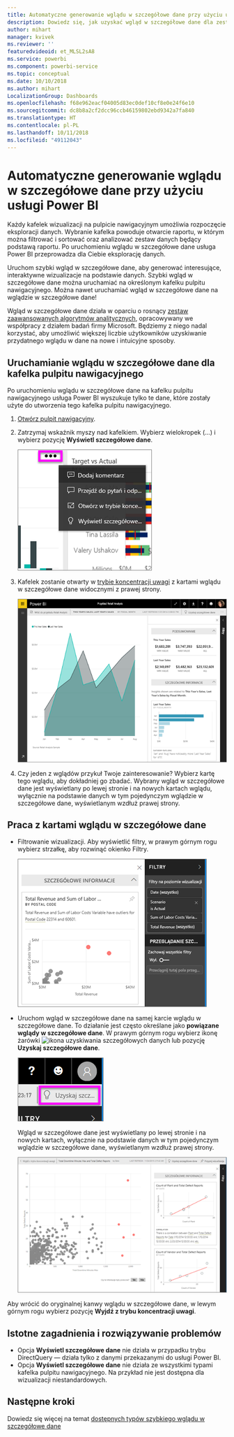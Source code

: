 ```yaml
---
title: Automatyczne generowanie wglądu w szczegółowe dane przy użyciu usługi Power BI
description: Dowiedz się, jak uzyskać wgląd w szczegółowe dane dla zestawów danych i kafelków pulpitu nawigacyjnego.
author: mihart
manager: kvivek
ms.reviewer: ''
featuredvideoid: et_MLSL2sA8
ms.service: powerbi
ms.component: powerbi-service
ms.topic: conceptual
ms.date: 10/10/2018
ms.author: mihart
LocalizationGroup: Dashboards
ms.openlocfilehash: f68e962eacf04005d83ec0def10cf8e0e24f6e10
ms.sourcegitcommit: dc8b8a2cf2dcc96ccb46159802ebd9342a7fa840
ms.translationtype: HT
ms.contentlocale: pl-PL
ms.lasthandoff: 10/11/2018
ms.locfileid: "49112043"
---
```

# <a name="automatically-generate-data-insights-with-power-bi"></a>Automatyczne generowanie wglądu w szczegółowe dane przy użyciu usługi Power BI
Każdy kafelek wizualizacji na pulpicie nawigacyjnym umożliwia rozpoczęcie eksploracji danych. Wybranie kafelka powoduje otwarcie raportu, w którym można filtrować i sortować oraz analizować zestaw danych będący podstawą raportu. Po uruchomieniu wglądu w szczegółowe dane usługa Power BI przeprowadza dla Ciebie eksplorację danych.

Uruchom szybki wgląd w szczegółowe dane, aby generować interesujące, interaktywne wizualizacje na podstawie danych. Szybki wgląd w szczegółowe dane można uruchamiać na określonym kafelku pulpitu nawigacyjnego. Można nawet uruchamiać wgląd w szczegółowe dane na wglądzie w szczegółowe dane!

Wgląd w szczegółowe dane działa w oparciu o rosnący [zestaw zaawansowanych algorytmów analitycznych](end-user-insight-types.md), opracowywany we współpracy z działem badań firmy Microsoft. Będziemy z niego nadal korzystać, aby umożliwić większej liczbie użytkowników uzyskiwanie przydatnego wglądu w dane na nowe i intuicyjne sposoby.

## <a name="run-insights-on-a-dashboard-tile"></a>Uruchamianie wglądu w szczegółowe dane dla kafelka pulpitu nawigacyjnego
Po uruchomieniu wglądu w szczegółowe dane na kafelku pulpitu nawigacyjnego usługa Power BI wyszukuje tylko te dane, które zostały użyte do utworzenia tego kafelka pulpitu nawigacyjnego. 

1. [Otwórz pulpit nawigacyjny](end-user-dashboards.md).
2. Zatrzymaj wskaźnik myszy nad kafelkiem. Wybierz wielokropek (...) i wybierz pozycję **Wyświetl szczegółowe dane**. 

    ![tryb menu wielokropka](./media/end-user-insights/power-bi-hover.png)


3. Kafelek zostanie otwarty w [trybie koncentracji uwagi](end-user-focus.md) z kartami wglądu w szczegółowe dane widocznymi z prawej strony.    
   
    ![Tryb koncentracji uwagi](./media/end-user-insights/pbi-insights-tile.png)    
4. Czy jeden z wglądów przykuł Twoje zainteresowanie? Wybierz kartę tego wglądu, aby dokładniej go zbadać. Wybrany wgląd w szczegółowe dane jest wyświetlany po lewej stronie i na nowych kartach wglądu, wyłącznie na podstawie danych w tym pojedynczym wglądzie w szczegółowe dane, wyświetlanym wzdłuż prawej strony.    

 ## <a name="interact-with-the-insight-cards"></a>Praca z kartami wglądu w szczegółowe dane
   * Filtrowanie wizualizacji.  Aby wyświetlić filtry, w prawym górnym rogu wybierz strzałkę, aby rozwinąć okienko Filtry.

     ![rozwinięte menu danych szczegółowych i filtrów](./media/end-user-insights/power-bi-insights-on-insights.png)
   
   * Uruchom wgląd w szczegółowe dane na samej karcie wglądu w szczegółowe dane. To działanie jest często określane jako **powiązane wglądy w szczegółowe dane**. W prawym górnym rogu wybierz ikonę żarówki ![ikona uzyskiwania szczegółowych danych](./media/end-user-insights/power-bi-bulb-icon.png) lub pozycję **Uzyskaj szczegółowe dane**.
     
     ![pasek narzędzi z ikoną Uzyskaj szczegółowe dane](./media/end-user-insights/power-bi-autoinsights-tile.png)
     
     Wgląd w szczegółowe dane jest wyświetlany po lewej stronie i na nowych kartach, wyłącznie na podstawie danych w tym pojedynczym wglądzie w szczegółowe dane, wyświetlanym wzdłuż prawej strony.
     
     ![szczegółowy wgląd w szczegółowe dane](./media/end-user-insights/power-bi-insights-on-insights-new.png)

Aby wrócić do oryginalnej kanwy wglądu w szczegółowe dane, w lewym górnym rogu wybierz pozycję **Wyjdź z trybu koncentracji uwagi**.

## <a name="considerations-and-troubleshooting"></a>Istotne zagadnienia i rozwiązywanie problemów
- Opcja **Wyświetl szczegółowe dane** nie działa w przypadku trybu DirectQuery — działa tylko z danymi przekazanymi do usługi Power BI.
- Opcja **Wyświetl szczegółowe dane** nie działa ze wszystkimi typami kafelka pulpitu nawigacyjnego. Na przykład nie jest dostępna dla wizualizacji niestandardowych.<!--[custom visuals](end-user-custom-visuals.md)-->


## <a name="next-steps"></a>Następne kroki
Dowiedz się więcej na temat [dostępnych typów szybkiego wglądu w szczegółowe dane](end-user-insight-types.md)

